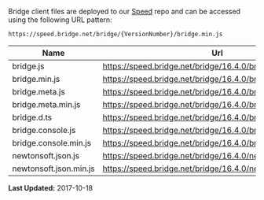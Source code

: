 Bridge client files are deployed to our [Speed](https://github.com/bridgedotnet/Speed/tree/master/bridge) repo and can be accessed using the following URL pattern:

```
https://speed.bridge.net/bridge/{VersionNumber}/bridge.min.js
```

Name | Url
---- | ----
bridge.js | https://speed.bridge.net/bridge/16.4.0/bridge.js
bridge.min.js | https://speed.bridge.net/bridge/16.4.0/bridge.min.js
bridge.meta.js | https://speed.bridge.net/bridge/16.4.0/bridge.meta.js
bridge.meta.min.js | https://speed.bridge.net/bridge/16.4.0/bridge.meta.min.js
bridge.d.ts | https://speed.bridge.net/bridge/16.4.0/bridge.d.ts
bridge.console.js | https://speed.bridge.net/bridge/16.4.0/bridge.console.js
bridge.console.min.js | https://speed.bridge.net/bridge/16.4.0/bridge.console.min.js
newtonsoft.json.js | https://speed.bridge.net/bridge/16.4.0/newtonsoft.json.js
newtonsoft.json.min.js | https://speed.bridge.net/bridge/16.4.0/newtonsoft.json.min.js

**Last Updated:** 2017-10-18
